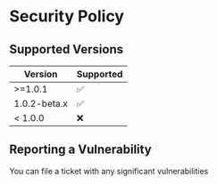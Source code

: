 # Security Policy

## Supported Versions

| Version | Supported          |
| ------- | ------------------ |
| >=1.0.1  | :white_check_mark: |
| 1.0.2-beta.x  |   :white_check_mark: |             
| < 1.0.0   | :x:                |

## Reporting a Vulnerability

You can file a ticket with any significant vulnerabilities
